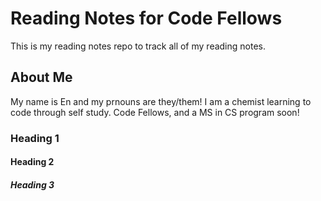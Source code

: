 # Reading Notes for Code Fellows

This is my reading notes repo to track all of my reading notes.


## About Me

My name is En and my prnouns are they/them! I am a chemist learning to code through self study. Code Fellows, and a MS in CS program soon!

### Heading 1
#### Heading 2
##### Heading 3
